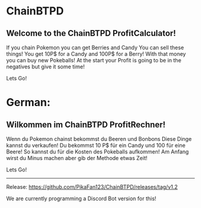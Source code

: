 # ChainBTPD
## Welcome to the ChainBTPD ProfitCalculator!

If you chain Pokemon you can get Berries and Candy
You can sell these things! You get 10P$ for a Candy and 100P$ for a Berry!
With that money you can buy new Pokeballs!
At the start your Profit is going to be in the negatives but give it some time!

Lets Go!

# German: 
## Wilkommen im ChainBTPD ProfitRechner!

Wenn du Pokemon chainst bekommst du Beeren und Bonbons
Diese Dinge kannst du verkaufen! Du bekommst 10 P$ für ein Candy und 100 für eine Beere!
So kannst du für die Kosten des Pokeballs aufkommen!
Am Anfang wirst du Minus machen aber gib der Methode etwas Zeit!

Lets Go!

---

Release: https://github.com/PikaFan123/ChainBTPD/releases/tag/v1.2

We are currently programming a Discord Bot version for this!
